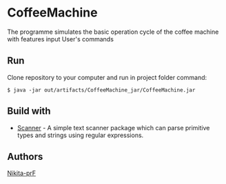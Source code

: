 # CoffeeMachine
The programme simulates the basic operation cycle of the coffee machine with features input User's commands

## Run
Clone repository to your computer and run in project folder command:
```
$ java -jar out/artifacts/CoffeeMachine_jar/CoffeeMachine.jar
```
## Build with
* [Scanner](https://docs.oracle.com/javase/8/docs/api/java/util/Scanner.html) -  A simple text scanner package which can parse primitive types and strings using regular expressions.

## Authors
[Nikita-prF](https://github.com/Nikita-prF)
